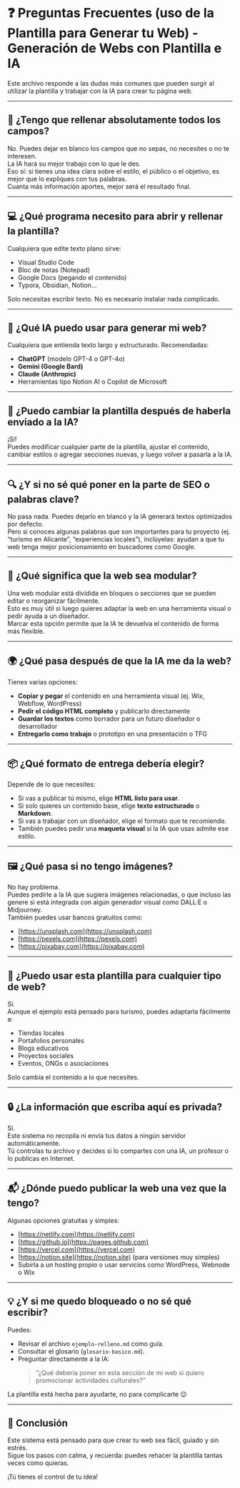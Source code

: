 # ❓ Preguntas Frecuentes (uso de la Plantilla para Generar tu Web) - Generación de Webs con Plantilla e IA

Este archivo responde a las dudas más comunes que pueden surgir al utilizar la plantilla y trabajar con la IA para crear tu página web.

---

## 🧾 ¿Tengo que rellenar absolutamente todos los campos?

No. Puedes dejar en blanco los campos que no sepas, no necesites o no te interesen.  
La IA hará su mejor trabajo con lo que le des.  
Eso sí: si tienes una idea clara sobre el estilo, el público o el objetivo, es mejor que lo expliques con tus palabras.  
Cuanta más información aportes, mejor será el resultado final.

---

## 💻 ¿Qué programa necesito para abrir y rellenar la plantilla?

Cualquiera que edite texto plano sirve:  

- Visual Studio Code  
- Bloc de notas (Notepad)  
- Google Docs (pegando el contenido)  
- Typora, Obsidian, Notion...  

Solo necesitas escribir texto. No es necesario instalar nada complicado.

---

## 🤖 ¿Qué IA puedo usar para generar mi web?

Cualquiera que entienda texto largo y estructurado. Recomendadas:

- **ChatGPT** (modelo GPT-4 o GPT-4o)
- **Gemini (Google Bard)**
- **Claude (Anthropic)**
- Herramientas tipo Notion AI o Copilot de Microsoft

---

## 📝 ¿Puedo cambiar la plantilla después de haberla enviado a la IA?

¡Sí!  
Puedes modificar cualquier parte de la plantilla, ajustar el contenido, cambiar estilos o agregar secciones nuevas, y luego volver a pasarla a la IA.

---

## 🔍 ¿Y si no sé qué poner en la parte de SEO o palabras clave?

No pasa nada. Puedes dejarlo en blanco y la IA generará textos optimizados por defecto.  
Pero si conoces algunas palabras que son importantes para tu proyecto (ej. “turismo en Alicante”, “experiencias locales”), inclúyelas: ayudan a que tu web tenga mejor posicionamiento en buscadores como Google.

---

## 🧱 ¿Qué significa que la web sea modular?

Una web modular está dividida en bloques o secciones que se pueden editar o reorganizar fácilmente.  
Esto es muy útil si luego quieres adaptar la web en una herramienta visual o pedir ayuda a un diseñador.  
Marcar esta opción permite que la IA te devuelva el contenido de forma más flexible.

---

## 🌍 ¿Qué pasa después de que la IA me da la web?

Tienes varias opciones:

- **Copiar y pegar** el contenido en una herramienta visual (ej. Wix, Webflow, WordPress)
- **Pedir el código HTML completo** y publicarlo directamente
- **Guardar los textos** como borrador para un futuro diseñador o desarrollador
- **Entregarlo como trabajo** o prototipo en una presentación o TFG

---

## 📦 ¿Qué formato de entrega debería elegir?

Depende de lo que necesites:

- Si vas a publicar tú mismo, elige **HTML listo para usar**.
- Si solo quieres un contenido base, elige **texto estructurado** o **Markdown**.
- Si vas a trabajar con un diseñador, elige el formato que te recomiende.
- También puedes pedir una **maqueta visual** si la IA que usas admite ese estilo.

---

## 🖼️ ¿Qué pasa si no tengo imágenes?

No hay problema.  
Puedes pedirle a la IA que sugiera imágenes relacionadas, o que incluso las genere si está integrada con algún generador visual como DALL·E o Midjourney.  
También puedes usar bancos gratuitos como:

- [https://unsplash.com](https://unsplash.com)  
- [https://pexels.com](https://pexels.com)  
- [https://pixabay.com](https://pixabay.com)

---

## 📄 ¿Puedo usar esta plantilla para cualquier tipo de web?

Sí.  
Aunque el ejemplo está pensado para turismo, puedes adaptarla fácilmente a:

- Tiendas locales
- Portafolios personales
- Blogs educativos
- Proyectos sociales
- Eventos, ONGs o asociaciones

Solo cambia el contenido a lo que necesites.

---

## 🔒 ¿La información que escriba aquí es privada?

Sí.  
Este sistema no recopila ni envía tus datos a ningún servidor automáticamente.  
Tú controlas tu archivo y decides si lo compartes con una IA, un profesor o lo publicas en Internet.

---

## 📬 ¿Dónde puedo publicar la web una vez que la tengo?

Algunas opciones gratuitas y simples:

- [https://netlify.com](https://netlify.com)
- [https://github.io](https://pages.github.com)
- [https://vercel.com](https://vercel.com)
- [https://notion.site](https://notion.site) (para versiones muy simples)
- Subirla a un hosting propio o usar servicios como WordPress, Webnode o Wix

---

## 💡 ¿Y si me quedo bloqueado o no sé qué escribir?

Puedes:

- Revisar el archivo `ejemplo-relleno.md` como guía.
- Consultar el glosario (`glosario-basico.md`).
- Preguntar directamente a la IA:  
  > “¿Qué debería poner en esta sección de mi web si quiero promocionar actividades culturales?”

La plantilla está hecha para ayudarte, no para complicarte 😉

---

## 🧠 Conclusión

Este sistema está pensado para que crear tu web sea fácil, guiado y sin estrés.  
Sigue los pasos con calma, y recuerda: puedes rehacer la plantilla tantas veces como quieras.

¡Tú tienes el control de tu idea!
